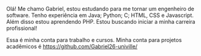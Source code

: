 Olá! Me chamo Gabriel, estou estudando para me tornar um engenheiro de software. 
Tenho experiência em Java; Python; C; HTML, CSS e Javascript. Além disso estou aprendendo PHP. Estou buscando iniciar a minha carreira profissional!

Essa é minha conta para trabalho e cursos. Minha conta para projetos acadêmicos é https://github.com/Gabriel26-univille/
